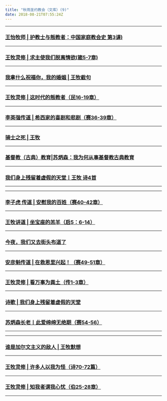 ```yaml
---
title: "秋雨圣约教会（文库）(9)"
date: 2018-08-21T07:55:24Z
---
```



-------------------------------------------------------------------------------------------------------------
### [王怡牧师 | 护教士与叛教者：中国家庭教会史 第3课)](https://github.com/chengduqiuyu/-/issues/112)

-------------------------------------------------------------------------------------------------------------
### [王牧灵修 | 求主使我们脱离情欲(箴5-7章)](https://github.com/chengduqiuyu/-/issues/91)

-------------------------------------------------------------------------------------------------------------
### [我拿什么祝福你，我的婚姻 | 王牧截句](https://github.com/chengduqiuyu/-/issues/90)

-------------------------------------------------------------------------------------------------------------
### [王牧灵修 | 这时代的叛教者（民16-19章）](https://github.com/chengduqiuyu/-/issues/89)

-------------------------------------------------------------------------------------------------------------
### [李英强传道 | 希西家的喜剧和悲剧（赛36-39章）](https://github.com/chengduqiuyu/-/issues/88)

-------------------------------------------------------------------------------------------------------------
### [骑士之死 | 王牧](https://github.com/chengduqiuyu/-/issues/87)

-------------------------------------------------------------------------------------------------------------
### [基督教（古典）教育|苏炳森：我为何从事基督教古典教育](https://github.com/chengduqiuyu/-/issues/86)

-------------------------------------------------------------------------------------------------------------
### [我们身上残留着虚假的天堂丨王牧 诗4首](https://github.com/chengduqiuyu/-/issues/85)

-------------------------------------------------------------------------------------------------------------
-------------------------------------------------------------------------------------------------------------
### [李子虎 传道 | 安慰我的百姓（赛40-42章）](https://github.com/chengduqiuyu/-/issues/84)

-------------------------------------------------------------------------------------------------------------
### [王牧讲道 | 坐宝座的羔羊（启5：6-14）](https://github.com/chengduqiuyu/-/issues/83)

-------------------------------------------------------------------------------------------------------------
### [今夜，我们又去街头布道了](https://github.com/chengduqiuyu/-/issues/82)

-------------------------------------------------------------------------------------------------------------
### [安彦魁传道 | 在救恩里兴起！（赛49-51章）](https://github.com/chengduqiuyu/-/issues/81)

-------------------------------------------------------------------------------------------------------------
### [王牧灵修 | 看万事为粪土（传1-3章）](https://github.com/chengduqiuyu/-/issues/80)

-------------------------------------------------------------------------------------------------------------
### [诗歌 | 我们身上残留着虚假的天堂](https://github.com/chengduqiuyu/-/issues/79)

-------------------------------------------------------------------------------------------------------------
### [苏炳森长老丨此爱绵绵无绝期（赛54-56）](https://github.com/chengduqiuyu/-/issues/78)

-------------------------------------------------------------------------------------------------------------
-------------------------------------------------------------------------------------------------------------
### [谁是加尔文主义的敌人 | 王牧默想](https://github.com/chengduqiuyu/-/issues/77)

-------------------------------------------------------------------------------------------------------------
### [王牧灵修 | 许多人以我为怪（诗70-72篇）](https://github.com/chengduqiuyu/-/issues/76)

-------------------------------------------------------------------------------------------------------------
### [王牧灵修 | 知我者谓我心忧（伯25-28章）](https://github.com/chengduqiuyu/-/issues/73)

-------------------------------------------------------------------------------------------------------------